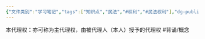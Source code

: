 ```yaml
---
{"文件类别":"学习笔记","tags":["知识点","民法","#权利","#民法权利"],"dg-publish":true,"permalink":"/学习笔记studyup/民法总论/本代理权/","dgPassFrontmatter":true,"created":"2024-08-01T10:42:58.274+08:00","updated":"2024-11-01T14:31:56.926+08:00"}
---
```


本代理权：亦可称为主代理权，由被代理人（本人）授予的代理权 #背诵/概念 
